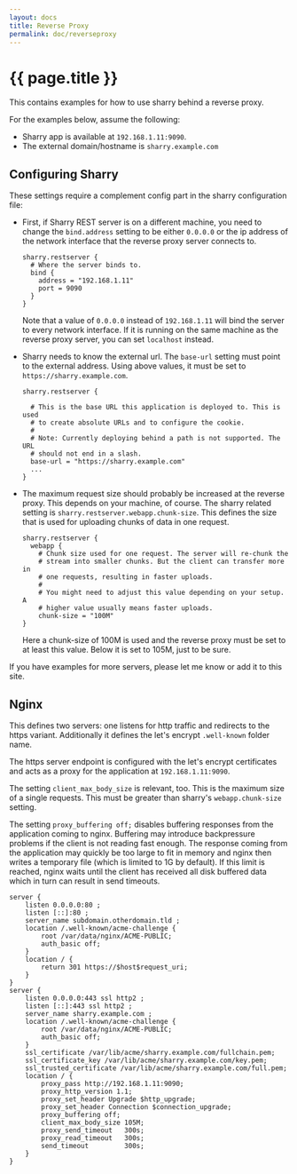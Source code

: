 ```yaml
---
layout: docs
title: Reverse Proxy
permalink: doc/reverseproxy
---
```


# {{ page.title }}

This contains examples for how to use sharry behind a reverse proxy.

For the examples below, assume the following:

- Sharry app is available at `192.168.1.11:9090`.
- The external domain/hostname is `sharry.example.com`

## Configuring Sharry

These settings require a complement config part in the sharry
configuration file:

- First, if Sharry REST server is on a different machine, you need to
  change the `bind.address` setting to be either `0.0.0.0` or the ip
  address of the network interface that the reverse proxy server
  connects to.

  ```
  sharry.restserver {
    # Where the server binds to.
    bind {
      address = "192.168.1.11"
      port = 9090
    }
  }
  ```

  Note that a value of `0.0.0.0` instead of `192.168.1.11` will bind
  the server to every network interface. If it is running on the same
  machine as the reverse proxy server, you can set `localhost`
  instead.
- Sharry needs to know the external url. The `base-url` setting must
  point to the external address. Using above values, it must be set to
  `https://sharry.example.com`.

  ```
  sharry.restserver {

    # This is the base URL this application is deployed to. This is used
    # to create absolute URLs and to configure the cookie.
    #
    # Note: Currently deploying behind a path is not supported. The URL
    # should not end in a slash.
    base-url = "https://sharry.example.com"
    ...
  }
  ```
- The maximum request size should probably be increased at the reverse
  proxy. This depends on your machine, of course. The sharry related
  setting is `sharry.restserver.webapp.chunk-size`. This defines the
  size that is used for uploading chunks of data in one request.

  ```
  sharry.restserver {
    webapp {
      # Chunk size used for one request. The server will re-chunk the
      # stream into smaller chunks. But the client can transfer more in
      # one requests, resulting in faster uploads.
      #
      # You might need to adjust this value depending on your setup. A
      # higher value usually means faster uploads.
      chunk-size = "100M"
  }
  ```

  Here a chunk-size of 100M is used and the reverse proxy must be set
  to at least this value. Below it is set to 105M, just to be sure.


If you have examples for more servers, please let me know or add it to
this site.

## Nginx

This defines two servers: one listens for http traffic and redirects
to the https variant. Additionally it defines the let's encrypt
`.well-known` folder name.

The https server endpoint is configured with the let's encrypt
certificates and acts as a proxy for the application at
`192.168.1.11:9090`.

The setting `client_max_body_size` is relevant, too. This is the
maximum size of a single requests. This must be greater than sharry's
`webapp.chunk-size` setting.

The setting `proxy_buffering off;` disables buffering responses from
the application coming to nginx. Buffering may introduce backpressure
problems if the client is not reading fast enough. The response coming
from the application may quickly be too large to fit in memory and
nginx then writes a temporary file (which is limited to 1G by
default). If this limit is reached, nginx waits until the client has
received all disk buffered data which in turn can result in send
timeouts.


```
server {
    listen 0.0.0.0:80 ;
    listen [::]:80 ;
    server_name subdomain.otherdomain.tld ;
    location /.well-known/acme-challenge {
        root /var/data/nginx/ACME-PUBLIC;
        auth_basic off;
    }
    location / {
        return 301 https://$host$request_uri;
    }
}
server {
    listen 0.0.0.0:443 ssl http2 ;
    listen [::]:443 ssl http2 ;
    server_name sharry.example.com ;
    location /.well-known/acme-challenge {
        root /var/data/nginx/ACME-PUBLIC;
        auth_basic off;
    }
    ssl_certificate /var/lib/acme/sharry.example.com/fullchain.pem;
    ssl_certificate_key /var/lib/acme/sharry.example.com/key.pem;
    ssl_trusted_certificate /var/lib/acme/sharry.example.com/full.pem;
    location / {
        proxy_pass http://192.168.1.11:9090;
        proxy_http_version 1.1;
        proxy_set_header Upgrade $http_upgrade;
        proxy_set_header Connection $connection_upgrade;
        proxy_buffering off;
        client_max_body_size 105M;
        proxy_send_timeout   300s;
        proxy_read_timeout   300s;
        send_timeout         300s;
    }
}
```
